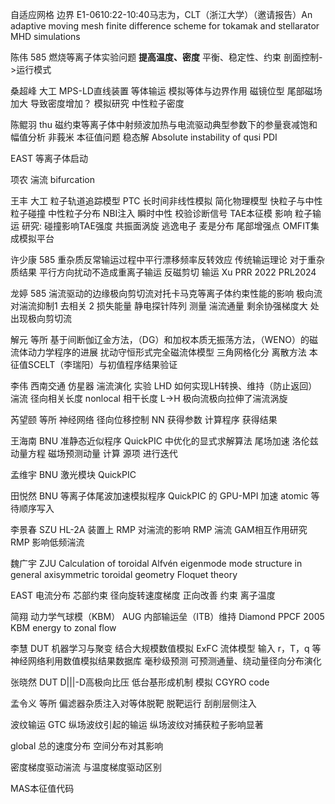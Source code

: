 自适应网格 边界
E1-0610:22-10:40马志为，CLT（浙江大学）（邀请报告）An adaptive moving mesh finite difference scheme
for tokamak and stellarator MHD simulations

陈伟 585 燃烧等离子体实验问题
	**提高温度、密度**
	平衡、稳定性、约束
	剖面控制->运行模式

桑超峰 大工 MPS-LD直线装置 等体输运
	模拟等体与边界作用
	 磁镜位型 尾部磁场加大 导致密度增加？
	 模拟研究 中性粒子密度

陈鲲羽 thu  磁约束等离子体中射频波加热与电流驱动典型参数下的参量衰减饱和幅值分析
	非莪米 本征值问题 稳态解
	Absolute instability of qusi PDI

EAST 等离子体启动


项农 湍流 bifurcation 


王丰 大工 粒子轨道追踪模型 PTC
	长时间非线性模拟 简化物理模型
	快粒子与中性粒子碰撞 中性粒子分布
	NBI注入 瞬时中性 校验诊断信号
	TAE本征模 影响 粒子输运 研究: 碰撞影响TAE强度 共振面涡旋
	逃逸电子 麦是分布 尾部增强点
	OMFIT集成模拟平台

许少康 585 重杂质反常输运过程中平行漂移频率反转效应
	传统输运理论 
		对于重杂质结果 
		平行方向扰动不造成重离子输运 
	反磁剪切 输运
	Xu PRR 2022
	PRL2024	

龙婷 585 湍流驱动的边缘极向剪切流对托卡马克等离子体约束性能的影响
	极向流对湍流抑制1 去相关 2 损失能量
	静电探针阵列 测量 湍流通量
	剩余协强梯度大 处 出现极向剪切流

解元 等所 基于间断伽辽金方法，（DG）和加权本质无振荡方法，（WENO）的磁流体动力学程序的进展
	扰动守恒形式完全磁流体模型
	三角网格化分
	离散方法
	本征值SCELT（李瑞阳）与初值程序结果验证

李伟 西南交通 仿星器 湍流演化 实验 LHD
	如何实现LH转换、维持（防止返回）
	湍流 径向相关长度                                                                   nonlocal 相干长度
	L->H 极向流极向拉伸了湍流涡旋

芮望颐 等所 神经网络 径向位移控制
	NN 获得参数 计算程序 获得结果

王海南 BNU 准静态近似程序 QuickPIC 中优化的显式求解算法
	尾场加速
	洛伦兹 动量方程 磁场预测动量 计算 源项 进行迭代


孟维宇 BNU 激光模块 QuickPIC


田悦然 BNU 等离子体尾波加速模拟程序 QuickPIC 的 GPU-MPI 加速
	atomic 等待顺序写入

李景春 SZU HL-2A 装置上 RMP 对湍流的影响
	RMP 湍流  GAM相互作用研究
	RMP 影响低频湍流
	
魏广宇 ZJU Calculation of toroidal Alfvén eigenmode mode structure in general axisymmetric toroidal geometry
	Floquet theory

EAST 电流分布 芯部约束
	径向旋转速度梯度 正向改善 约束  离子温度


简翔 动力学气球模（KBM） AUG 内部输运垒（ITB）维持
	Diamond PPCF 2005 KBM energy to zonal flow


李慧 DUT 机器学习与聚变
	结合大规模数值模拟
	ExFC 流体模型
	输入 r，T，q 等
	神经网络利用数值模拟结果数据库
	毫秒级预测
	可预测通量、绕动量径向分布演化


张晓然 DUT D|||-D高极向比压 低台基形成机制 模拟
	CGYRO code


孟令义 等所 偏滤器杂质注入对等体脱靶
	脱靶运行
	刮削层侧注入


波纹输运 GTC
纵场波纹引起的输运
纵场波纹对捕获粒子影响显著


global 总的速度分布    空间分布对其影响


密度梯度驱动湍流 与温度梯度驱动区别


MAS本征值代码
